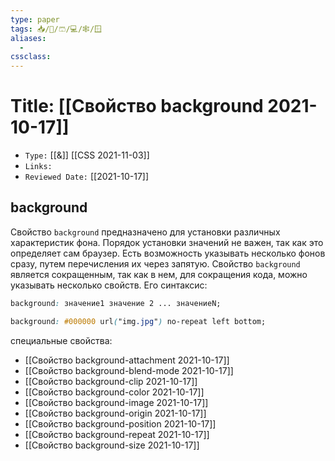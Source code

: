 ```yaml
---
type: paper
tags: 📥️/📜️/🩳/💻/🕸/🪟
aliases:
  - 
cssclass: 
---
```




# Title: **[[Свойство background 2021-10-17]]**
- `Type:` [[&]] [[CSS 2021-11-03]]
- `Links:`
- `Reviewed Date:` [[2021-10-17]]

## background

Свойство `background` предназначено для установки различных характеристик фона. Порядок установки значений не важен, так как это определяет сам браузер. Есть возможность указывать несколько фонов сразу, путем перечисления их через запятую. Свойство `background` является сокращенным, так как в нем, для сокращения кода, можно указывать несколько свойств. Его синтаксис:

```css
background: значение1 значение 2 ... значениеN;
```

```css
background: #000000 url("img.jpg") no-repeat left bottom;
```

специальные свойства:

- [[Свойство background-attachment 2021-10-17]]
- [[Свойство background-blend-mode 2021-10-17]]
- [[Свойство background-clip 2021-10-17]]
- [[Свойство background-color 2021-10-17]]
- [[Свойство background-image 2021-10-17]]
- [[Свойство background-origin 2021-10-17]]
- [[Свойство background-position 2021-10-17]]
- [[Свойство background-repeat 2021-10-17]]
- [[Свойство background-size 2021-10-17]]

